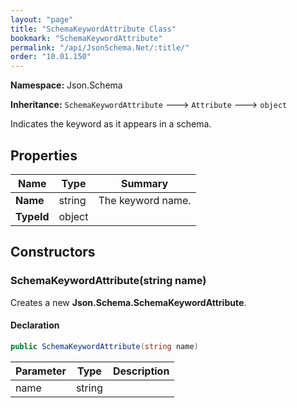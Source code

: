 ```yaml
---
layout: "page"
title: "SchemaKeywordAttribute Class"
bookmark: "SchemaKeywordAttribute"
permalink: "/api/JsonSchema.Net/:title/"
order: "10.01.150"
---
```

**Namespace:** Json.Schema

**Inheritance:**
`SchemaKeywordAttribute`
 🡒 
`Attribute`
 🡒 
`object`

Indicates the keyword as it appears in a schema.

## Properties

| Name | Type | Summary |
|---|---|---|
| **Name** | string | The keyword name. |
| **TypeId** | object |  |

## Constructors

### SchemaKeywordAttribute(string name)

Creates a new **Json.Schema.SchemaKeywordAttribute**.

#### Declaration

```c#
public SchemaKeywordAttribute(string name)
```

| Parameter | Type | Description |
|---|---|---|
| name | string |  |


